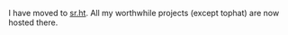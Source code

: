 I have moved to [sr.ht](https://sr.ht). All my worthwhile projects (except tophat) are now hosted there.
